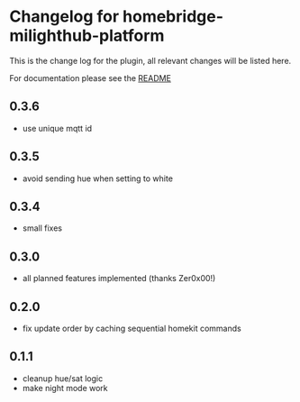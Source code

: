# Changelog for homebridge-milighthub-platform

This is the change log for the plugin, all relevant changes will be listed here.

For documentation please see the [README](https://github.com/normen/homebridge-milighthub-platform/blob/master/README.md)

## 0.3.6

- use unique mqtt id

## 0.3.5

- avoid sending hue when setting to white

## 0.3.4

- small fixes

## 0.3.0

- all planned features implemented (thanks Zer0x00!)

## 0.2.0

- fix update order by caching sequential homekit commands

## 0.1.1

- cleanup hue/sat logic
- make night mode work
